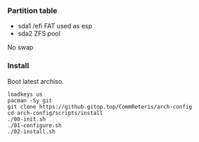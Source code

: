 ### Partition table

- sda1
  /efi
  FAT used as esp
- sda2
  ZFS pool

No swap

### Install

Boot latest archiso.

```
loadkeys us
pacman -Sy git
git clone https://github.gitop.top/CommReteris/arch-config
cd arch-config/scripts/install
./00-init.sh
./01-configure.sh
./02-install.sh
```
